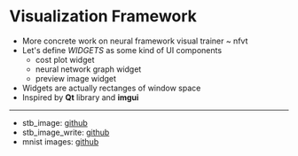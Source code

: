 # Visualization Framework
* More concrete work on neural framework visual trainer ~ nfvt
* Let's define *WIDGETS* as some kind of UI components
    * cost plot widget
    * neural network graph widget
    * preview image widget
* Widgets are actually rectanges of window space
* Inspired by **Qt** library and **imgui**

---

* stb_image: [github](https://raw.githubusercontent.com/nothings/stb/master/stb_image.h)
* stb_image_write: [github](https://raw.githubusercontent.com/nothings/stb/master/stb_image_write.h)
* mnist images: [github](https://github.com/myleott/mnist_png/tree/master)
